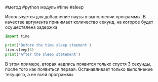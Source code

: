 #метод #python модуль #time #sleep


Используется для добавление паузы в выполнении программы. В качестве аргумента принимает количество секунд, на которое будет осуществлена задержка.
```python
import time

print('Before the time sleep staement')
tiem.sleep(3)
print('After the sleep statement')
```
В этом примере, вторая надпись появится только спустя 3 секунды, после того как появиться первая.
Останавливает только выполнение текущего, а не всей программы.